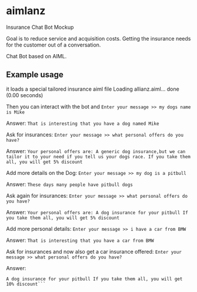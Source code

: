# aimlanz
Insurance Chat Bot Mockup

Goal is to reduce service and acquisition costs. Getting the insurance needs for the customer out of a conversation.

Chat Bot based on AIML.

## Example usage

it loads a special tailored insurance aiml file
  Loading allianz.aiml... done (0.00 seconds)

Then you can interact with the bot and
`Enter your message >> my dogs name is Mike`

Answer:
`That is interesting that you have a dog named Mike`

Ask for insurances:
`Enter your message >> what personal offers do you have?`

Answer:
`Your personal offers are: A generic dog insurance,but we can tailor it to your need if you tell us your dogs race. If you take them all, you will get 5% discount`

Add more details on the Dog:
`Enter your message >> my dog is a pitbull`

Answer:
`These days many people have pitbull dogs`

Ask again for insurances:
`Enter your message >> what personal offers do you have?`

Answer:
`Your personal offers are: A dog insurance for your pitbull If you take them all, you will get 5% discount`

Add more personal details:
`Enter your message >> i have a car from BMW`

Answer:
`That is interesting that you have a car from BMW`

Ask for insurances and now also get a car insurance offered:
`Enter your message >> what personal offers do you have?`

Answer:
```Your personal offers are: A car insurance
A dog insurance for your pitbull If you take them all, you will get 10% discount```

